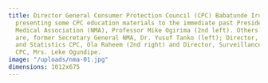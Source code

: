 ```yaml
---
title: Director General Consumer Protection Council (CPC) Babatunde Irukera (middle)
  presenting some CPC education materials to the immediate past President, Nigeria
  Medical Association (NMA), Professor Mike Ogirima (2nd left). Others in the picture
  are, former Secretary General NMA, Dr. Yusuf Tanko (left); Director, Planning Research
  and Statistics CPC, Ola Raheem (2nd right) and Director, Surveillance and Enforcement
  CPC, Mrs. Leke Ogundipe.
image: "/uploads/nma-01.jpg"
dimensions: 1012x675
---
```


